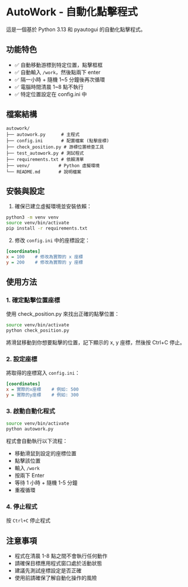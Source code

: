 # AutoWork - 自動化點擊程式

這是一個基於 Python 3.13 和 pyautogui 的自動化點擊程式。

## 功能特色

- ✅ 自動移動游標到特定位置，點擊框框
- ✅ 自動輸入 `/work`，然後點兩下 enter
- ✅ 隔一小時 + 隨機 1~5 分鐘後再次循環
- ✅ 電腦時間清晨 1~8 點不執行
- ✅ 特定位置設定在 config.ini 中

## 檔案結構

```
autowork/
├── autowork.py      # 主程式
├── config.ini       # 配置檔案 (點擊座標)
├── check_position.py # 游標位置檢查工具
├── test_autowork.py # 測試程式
├── requirements.txt # 依賴清單
├── venv/           # Python 虛擬環境
└── README.md       # 說明檔案
```

## 安裝與設定

1. 確保已建立虛擬環境並安裝依賴：
```bash
python3 -m venv venv
source venv/bin/activate
pip install -r requirements.txt
```

2. 修改 `config.ini` 中的座標設定：
```ini
[coordinates]
x = 100    # 修改為實際的 x 座標
y = 200    # 修改為實際的 y 座標
```

## 使用方法

### 1. 確定點擊位置座標

使用 check_position.py 來找出正確的點擊位置：

```bash
source venv/bin/activate
python check_position.py
```

將滑鼠移動到你想要點擊的位置，記下顯示的 x, y 座標，然後按 Ctrl+C 停止。

### 2. 設定座標

將取得的座標寫入 `config.ini`：

```ini
[coordinates]
x = 實際的x座標    # 例如: 500
y = 實際的y座標    # 例如: 300
```

### 3. 啟動自動化程式

```bash
source venv/bin/activate
python autowork.py
```

程式會自動執行以下流程：
- 移動滑鼠到設定的座標位置
- 點擊該位置
- 輸入 `/work`
- 按兩下 Enter
- 等待 1 小時 + 隨機 1-5 分鐘
- 重複循環

### 4. 停止程式

按 `Ctrl+C` 停止程式

## 注意事項

- 程式在清晨 1-8 點之間不會執行任何動作
- 請確保目標應用程式窗口處於活動狀態
- 建議先測試座標設定是否正確
- 使用前請確保了解自動化操作的風險
